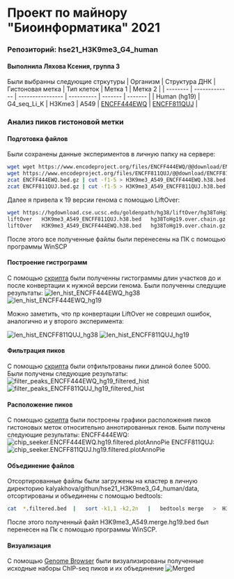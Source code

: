 # Проект по майнору "Биоинформатика" 2021
### Репозиторий: hse21_H3K9me3_G4_human
#### Выполнила Ляхова Ксения, группа 3
Были выбранны следующие стркутуры
| Организм | Структура ДНК | Гистоновая метка | Тип клеток | Метка 1 | Метка 2 |
| -------- | ------------- | ---------------- | ---------- | ------- | ------- |
| Human (hg19) | G4_seq_Li_K | H3Kme3 | A549 | [ENCFF444EWQ](https://www.encodeproject.org/files/ENCFF444EWQ/) | [ENCFF811QUJ](https://www.encodeproject.org/files/ENCFF432EMI/) |

### Анализ пиков гистоновой метки
####  Подготовка файлов
Были сохранены данные экспериментов в личную папку на сервере:
```bash
wget wget https://www.encodeproject.org/files/ENCFF444EWQ/@@download/ENCFF444EWQ.bed.gz
wget https://www.encodeproject.org/files/ENCFF811QUJ/@@download/ENCFF811QUJ.bed.gz
zcat ENCFF444EWQ.bed.gz | cut -f1-5 > H3K9me3_A549_ENCFF444EWQ.h38.bed
zcat ENCFF811QUJ.bed.gz | cut -f1-5 > H3K9me3_A549_ENCFF811QUJ.h38.bed
```
Далее я привела к 19 версии генома с помощью LiftOver:
```bash
wget https://hgdownload.cse.ucsc.edu/goldenpath/hg38/liftOver/hg38ToHg19.over.chain.gz
liftOver   H3K9me3_A549_ENCFF811QUJ.h38.bed   hg38ToHg19.over.chain.gz   H3K9me3_A549_ENCFF811QUJ.hg19.bed   H3K9me3_A549_ENCFF811QUJ.unmapped.bed
liftOver   H3K9me3_A549_ENCFF444EWQ.h38.bed   hg38ToHg19.over.chain.gz   H3K9me3_A549_ENCFF444EWQ.hg19.bed   H3K9me3_A549_ENCFF444EWQ.unmapped.bed
```
После этого все полученные файлы были перенесены на ПК с помощью программы WinSCP
#### Построение гистрограмм
С помощью [скрипта](https://github.com/KseniyaLyakhova/hse21_H3K9me3_G4_human/blob/main/src/%D0%93%D0%B8%D1%81%D1%82%D0%BE%D0%B3%D1%80%D0%B0%D0%BC%D0%BC%D1%8B.R) были полученны гистограммы длин участков до и после конвертации к нужной версии генома.
Были полученны следущие результаты:
![len_hist_ENCFF444EWQ_hg38](https://github.com/KseniyaLyakhova/hse21_H3K9me3_G4_human/blob/main/images/PNG%20files/len_hist.H3K9me3_A549_ENCFF444EWQ.h38-1.png)
![len_hist_ENCFF444EWQ_hg19](https://github.com/KseniyaLyakhova/hse21_H3K9me3_G4_human/blob/main/images/PNG%20files/len_hist.H3K9me3_A549_ENCFF444EWQ.hg19-1.png)

Можно заметить, что пр конвертации LiftOver не соврешил ошибок, аналогично и у второго эксперимента: 

![len_hist_ENCFF811QUJ_hg38](https://github.com/KseniyaLyakhova/hse21_H3K9me3_G4_human/blob/main/images/PNG%20files/len_hist.H3K9me3_A549_ENCFF811QUJ.h38-1.png)
![len_hist_ENCFF811QUJ_hg19](https://github.com/KseniyaLyakhova/hse21_H3K9me3_G4_human/blob/main/images/PNG%20files/len_hist.H3K9me3_A549_ENCFF811QUJ.hg19-1.png)

#### Фильтрация пиков
С помощью [скрипта](https://github.com/KseniyaLyakhova/hse21_H3K9me3_G4_human/blob/main/src/%D0%A4%D0%B8%D0%BB%D1%8C%D1%82%D1%80%D0%B0%D1%86%D0%B8%D1%8F.R) были отфильтрованы пики длиной более 5000. Были получены следующие результаты:
![filter_peaks_ENCFF444EWQ_hg19_filtered_hist](https://github.com/KseniyaLyakhova/hse21_H3K9me3_G4_human/blob/main/images/PNG%20files/filter_peaks.H3K9me3_A549_ENCFF444EWQ.hg19.filtered.hist-1.png)
![filter_peaks_ENCFF811QUJ_hg19_filtered_hist](https://github.com/KseniyaLyakhova/hse21_H3K9me3_G4_human/blob/main/images/PNG%20files/filter_peaks.H3K9me3_A549_ENCFF811QUJ.hg19.filtered.hist-1.png)

#### Расположение пиков
С помощью [скрипта](https://github.com/KseniyaLyakhova/hse21_H3K9me3_G4_human/blob/main/src/%D0%9F%D0%B0%D0%B9%20%D1%87%D0%B0%D1%80%D1%82.R) были построены графики расположения пиков гистоновых меток относительно аннотированных генов. Были получены следующие результаты:
ENCFF444EWQ:
![chip_seeker.ENCFF444EWQ.hg19.filtered.plotAnnoPie](https://github.com/KseniyaLyakhova/hse21_H3K9me3_G4_human/blob/main/images/chip_seeker.H3K9me3_A549_ENCFF444EWQ.hg19.filtered.plotAnnoPie.png)
ENCFF811QUJ:
![chip_seeker.ENCFF811QUJ.hg19.filtered.plotAnnoPie](https://github.com/KseniyaLyakhova/hse21_H3K9me3_G4_human/blob/main/images/chip_seeker.H3K9me3_A549_ENCFF811QUJ.hg19.filtered.plotAnnoPie.png)

#### Объединение файлов
Отсортированные файлы были загружены на кластер в личную директорию kalyakhova/githun/hse21_H3K9me3_G4_human/data, отсортированы и объединены с помощью bedtools:
```bash
cat  *.filtered.bed  |   sort -k1,1 -k2,2n   |   bedtools merge   >  H3K9me3_A549.merge.hg19.bed
```
После этого полученный файл H3K9me3_A549.merge.hg19.bed был перенесен на Пк с помощью программы WinSCP.

#### Визуализация
С помощью [Genome Browser](http://genome.ucsc.edu/s/kalyakhova/merges) были визуализированы полученные исходные наборы ChIP-seq пиков и их объединение
![Merged](https://github.com/KseniyaLyakhova/hse21_H3K9me3_G4_human/blob/main/images/PNG%20files/%D1%81%D0%BA%D1%80%D0%B8%D0%BD%20%D0%B8%D0%B7%20%D0%B1%D1%80%D0%B0%D1%83%D0%B7%D0%B5%D1%80%D0%B0.jpg)
